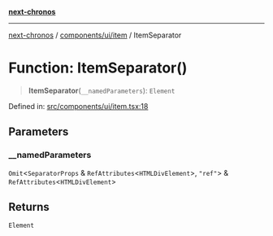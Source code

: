 [**next-chronos**](../../../../README.md)

***

[next-chronos](../../../../README.md) / [components/ui/item](../README.md) / ItemSeparator

# Function: ItemSeparator()

> **ItemSeparator**(`__namedParameters`): `Element`

Defined in: [src/components/ui/item.tsx:18](https://github.com/Bababum95/next-chronos/blob/41860730c8dd12c16699269e1eee86402c8d1a9f/src/components/ui/item.tsx#L18)

## Parameters

### \_\_namedParameters

`Omit`\<`SeparatorProps` & `RefAttributes`\<`HTMLDivElement`\>, `"ref"`\> & `RefAttributes`\<`HTMLDivElement`\>

## Returns

`Element`
